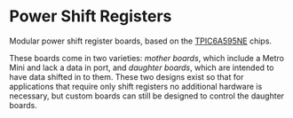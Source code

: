 Power Shift Registers
=====================

Modular power shift register boards, based on the [TPIC6A595NE] chips.

These boards come in two varieties: *mother boards*, which include a Metro Mini and lack a data in port, and *daughter boards*, which are intended to have data shifted in to them. These two designs exist so that for applications that require only shift registers no additional hardware is necessary, but custom boards can still be designed to control the daughter boards.

[TPIC6A595NE]: https://www.ti.com/lit/ds/symlink/tpic6a595.pdf
